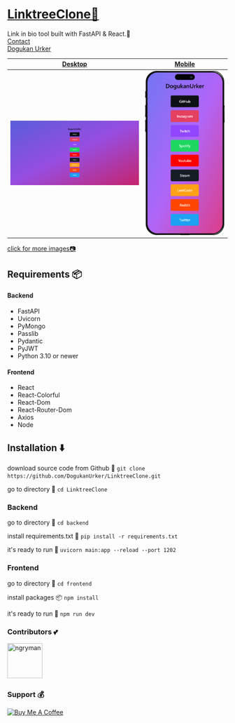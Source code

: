 # [LinktreeClone🔗](https://dogukanurker.com/linktreeclone)

Link in bio tool built with FastAPI & React.🔗
<br/>
[Contact](mailto:dogukanurker@icloud.com)<br/>
[Dogukan Urker](https://dogukanurker.com)

| [Desktop](https://github.com/DogukanUrker/LinktreeClone/tree/main/images/desktop) | [Mobile](https://github.com/DogukanUrker/LinktreeClone/tree/main/images/mobile) |
| :-----------------------------------------------------------------------------: | :---------------------------------------------------------------------------: |
|                    ![appDesktop](/images/desktop/links.png)                     |                    <img src="/images/mobile/links.png" alt="appMobile" width="600"/>                   |

[click for more images📷](https://github.com/DogukanUrker/LinktreeClone/tree/main/images)


## Requirements 📦

#### Backend
- FastAPI
- Uvicorn
- PyMongo
- Passlib
- Pydantic
- PyJWT
- Python 3.10 or newer

#### Frontend
- React
- React-Colorful
- React-Dom
- React-Router-Dom
- Axios
- Node

## Installation ⬇️

download source code from Github 💾
`git clone https://github.com/DogukanUrker/LinktreeClone.git`

go to directory 📁
`cd LinktreeClone`
### Backend

go to directory 📁
`cd backend`

install requirements.txt 🔽
`pip install -r requirements.txt`

it's ready to run 🎉
`uvicorn main:app --reload --port 1202`

### Frontend

go to directory 📁
`cd frontend`

install packages 📦
`npm install`

it's ready to run 🎉
`npm run dev`

### Contributors 💕

<a href="https://github.com/dogukanurker"><img src="https://avatars.githubusercontent.com/u/62756402" title="ngryman" width="80" height="80"></a>

### Support 💰

<a href="https://dogukanurker.com/donate" target="_blank"><img src="https://cdn.buymeacoffee.com/buttons/v2/arial-red.png" alt="Buy Me A Coffee" style="height: 60px !important;width: 217px !important;" ></a>
